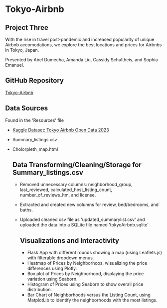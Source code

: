 # Tokyo-Airbnb
## Project Three
With the rise in travel post-pandemic and increased popularity of unique Airbnb accomodations, we explore the best locations and prices for Airbnbs in Tokyo, Japan.

Presented by Abel Dumecha, Amanda Liu, Cassidy Schultheis, and Sophia Emanuel.

## GitHub Repository

[Tokyo-Airbnb](https://github.com/sophiagemanuel/Tokyo-Airbnb)

## Data Sources

Found in the 'Resources' file
- [Kaggle Dataset: Tokyo Airbnb Open Data 2023](https://www.kaggle.com/datasets/lucamassaron/tokyo-airbnb-open-data-2023?select=reviews.csv)
- Summary_listings.csv
- Cholorpleth_map.html

  ## Data Transforming/Cleaning/Storage for Summary_listings.csv
  - Removed unnecessary columns:  neighborhood_group, last_reviewed, calculated_host_listing_count, number_of_reviews_ltm, and license.
  - Extracted and created new columns for review, bed/bedrooms, and baths.
  - Uploaded cleaned csv file as 'updated_summarylist.csv' and uploaded the data into a SQLite file named 'tokyoAirbnb.sqlite'
 
    ## Visualizations and Interactivity
    - Flask App with different rounds showing a map (using Leaflets.js) with filterable dropdown menus.
    - Heatmap of Prices by Neighborhoos, wisualizing the price differences using Plotly.
    - Box plot of Prices by Neighborhood, displaying the price variation using Seaborn.
    - Histogram of Prices using Seaborn to show overall price distribution.
    - Bar Chart of Neighborhoods versus the Listing Count, using MatplotLib to identify the neighborhoods with the most listings.
